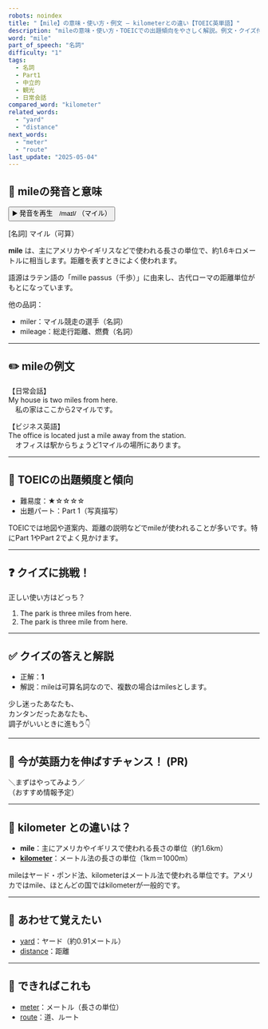 ```yaml
---
robots: noindex
title: "【mile】の意味・使い方・例文 ― kilometerとの違い【TOEIC英単語】"
description: "mileの意味・使い方・TOEICでの出題傾向をやさしく解説。例文・クイズ付きでkilometerとの違いもわかりやすく学べます。"
word: "mile"
part_of_speech: "名詞"
difficulty: "1"
tags:
  - 名詞
  - Part1
  - 中立的
  - 観光
  - 日常会話
compared_word: "kilometer"
related_words:
  - "yard"
  - "distance"
next_words:
  - "meter"
  - "route"
last_update: "2025-05-04"
---
```


## 🔰 mileの発音と意味

<button class="play-audio" onclick="playTTS('mile')">
  <span class="play-audio-main">
    ▶️ 発音を再生　/maɪl/
  </span>
  <span class="play-audio-sub">
    （マイル）
  </span>
</button>

[名詞] マイル（可算）

**mile** は、主にアメリカやイギリスなどで使われる長さの単位で、約1.6キロメートルに相当します。距離を表すときによく使われます。

語源はラテン語の「mille passus（千歩）」に由来し、古代ローマの距離単位がもとになっています。

他の品詞：  
- miler：マイル競走の選手（名詞）
- mileage：総走行距離、燃費（名詞）

---

## ✏️ mileの例文

【日常会話】  
My house is two miles from here.  
　私の家はここから2マイルです。

【ビジネス英語】  
The office is located just a mile away from the station.  
　オフィスは駅からちょうど1マイルの場所にあります。

---

## 🎯 TOEICの出題頻度と傾向

- 難易度：★☆☆☆☆
- 出題パート：Part 1（写真描写）

TOEICでは地図や道案内、距離の説明などでmileが使われることが多いです。特にPart 1やPart 2でよく見かけます。

---

## ❓ クイズに挑戦！

正しい使い方はどっち？

1. The park is three miles from here.  
2. The park is three mile from here.

---

## ✅ クイズの答えと解説

- 正解：**1**
- 解説：mileは可算名詞なので、複数の場合はmilesとします。

少し迷ったあなたも、  
カンタンだったあなたも、  
調子がいいときに進もう👇️

---

## 🚀 今が英語力を伸ばすチャンス！ (PR)

<div class="info-center">
＼まずはやってみよう／<br>  
（おすすめ情報予定）
</div>

---

## 🤔  kilometer との違いは？

- **mile**：主にアメリカやイギリスで使われる長さの単位（約1.6km）
- **[kilometer](/word/kilometer/)**：メートル法の長さの単位（1km＝1000m）

mileはヤード・ポンド法、kilometerはメートル法で使われる単位です。アメリカではmile、ほとんどの国ではkilometerが一般的です。

---

## 🧩 あわせて覚えたい

- [yard](/word/yard/)：ヤード（約0.91メートル）
- [distance](/word/distance/)：距離

---

## 📖 できればこれも

- [meter](/word/meter/)：メートル（長さの単位）
- [route](/word/route/)：道、ルート

<!-- cvid: aid19_bid08 -->
